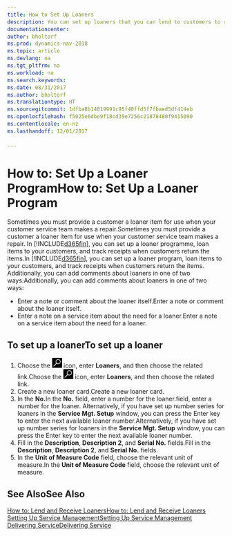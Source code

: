 ```yaml
---
title: How to Set Up Loaners
description: You can set up loaners that you can lend to customers to replace service items while they are in service.
documentationcenter: 
author: bholtorf
ms.prod: dynamics-nav-2018
ms.topic: article
ms.devlang: na
ms.tgt_pltfrm: na
ms.workload: na
ms.search.keywords: 
ms.date: 08/31/2017
ms.author: bholtorf
ms.translationtype: HT
ms.sourcegitcommit: 1dfba8b14019991c95f40ffd5f7fbaed5df414eb
ms.openlocfilehash: f5025e6dbe9f18cd39e7256c21878480f9415090
ms.contentlocale: en-nz
ms.lasthandoff: 12/01/2017

---
```

# <a name="how-to-set-up-a-loaner-program"></a><span data-ttu-id="0d3ba-103">How to: Set Up a Loaner Program</span><span class="sxs-lookup"><span data-stu-id="0d3ba-103">How to: Set Up a Loaner Program</span></span>
<span data-ttu-id="0d3ba-104">Sometimes you must provide a customer a loaner item for use when your customer service team makes a repair.</span><span class="sxs-lookup"><span data-stu-id="0d3ba-104">Sometimes you must provide a customer a loaner item for use when your customer service team makes a repair.</span></span> <span data-ttu-id="0d3ba-105">In [!INCLUDE[d365fin](includes/d365fin_md.md)], you can set up a loaner programme, loan items to your customers, and track receipts when customers return the items.</span><span class="sxs-lookup"><span data-stu-id="0d3ba-105">In [!INCLUDE[d365fin](includes/d365fin_md.md)], you can set up a loaner program, loan items to your customers, and track receipts when customers return the items.</span></span> <span data-ttu-id="0d3ba-106">Additionally, you can add comments about loaners in one of two ways:</span><span class="sxs-lookup"><span data-stu-id="0d3ba-106">Additionally, you can add comments about loaners in one of two ways:</span></span>  
  
* <span data-ttu-id="0d3ba-107">Enter a note or comment about the loaner itself.</span><span class="sxs-lookup"><span data-stu-id="0d3ba-107">Enter a note or comment about the loaner itself.</span></span>  
* <span data-ttu-id="0d3ba-108">Enter a note on a service item about the need for a loaner.</span><span class="sxs-lookup"><span data-stu-id="0d3ba-108">Enter a note on a service item about the need for a loaner.</span></span>  

## <a name="to-set-up-a-loaner"></a><span data-ttu-id="0d3ba-109">To set up a loaner</span><span class="sxs-lookup"><span data-stu-id="0d3ba-109">To set up a loaner</span></span>  
1. <span data-ttu-id="0d3ba-110">Choose the ![Search for Page or Report](media/ui-search/search_small.png "Search for Page or Report icon") icon, enter **Loaners**, and then choose the related link.</span><span class="sxs-lookup"><span data-stu-id="0d3ba-110">Choose the ![Search for Page or Report](media/ui-search/search_small.png "Search for Page or Report icon") icon, enter **Loaners**, and then choose the related link.</span></span>  
2. <span data-ttu-id="0d3ba-111">Create a new loaner card.</span><span class="sxs-lookup"><span data-stu-id="0d3ba-111">Create a new loaner card.</span></span> 
3. <span data-ttu-id="0d3ba-112">In the **No.**</span><span class="sxs-lookup"><span data-stu-id="0d3ba-112">In the **No.**</span></span> <span data-ttu-id="0d3ba-113">field, enter a number for the loaner.</span><span class="sxs-lookup"><span data-stu-id="0d3ba-113">field, enter a number for the loaner.</span></span> <span data-ttu-id="0d3ba-114">Alternatively, if you have set up number series for loaners in the **Service Mgt. Setup** window, you can press the Enter key to enter the next available loaner number.</span><span class="sxs-lookup"><span data-stu-id="0d3ba-114">Alternatively, if you have set up number series for loaners in the **Service Mgt. Setup** window, you can press the Enter key to enter the next available loaner number.</span></span>  
4. <span data-ttu-id="0d3ba-115">Fill in the **Description**, **Description 2**, and **Serial No.** fields.</span><span class="sxs-lookup"><span data-stu-id="0d3ba-115">Fill in the **Description**, **Description 2**, and **Serial No.** fields.</span></span>  
5. <span data-ttu-id="0d3ba-116">In the **Unit of Measure Code** field, choose the relevant unit of measure.</span><span class="sxs-lookup"><span data-stu-id="0d3ba-116">In the **Unit of Measure Code** field, choose the relevant unit of measure.</span></span>  
  
## <a name="see-also"></a><span data-ttu-id="0d3ba-117">See Also</span><span class="sxs-lookup"><span data-stu-id="0d3ba-117">See Also</span></span>
[<span data-ttu-id="0d3ba-118">How to: Lend and Receive Loaners</span><span class="sxs-lookup"><span data-stu-id="0d3ba-118">How to: Lend and Receive Loaners</span></span>](service-how-to-lend-receive-loaners.md)  
[<span data-ttu-id="0d3ba-119">Setting Up Service Management</span><span class="sxs-lookup"><span data-stu-id="0d3ba-119">Setting Up Service Management</span></span>](service-setup-service.md)  
[<span data-ttu-id="0d3ba-120">Delivering Service</span><span class="sxs-lookup"><span data-stu-id="0d3ba-120">Delivering Service</span></span>](service-deliver-service.md)  


